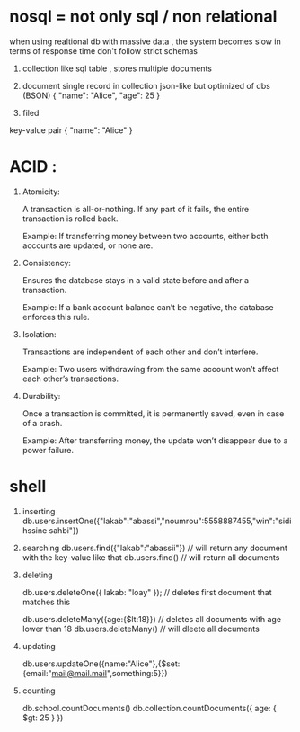 # nosql = not only sql / non relational 
when using realtional db with massive data , the system becomes slow in terms of response time 
don't follow strict schemas 

1. collection 
like sql table , stores multiple documents 

2. document 
single record in collection
json-like but optimized of dbs (BSON)
{ "name": "Alice", "age": 25 }

3. filed

key-value pair 
{ "name": "Alice" }

# ACID : 
1. Atomicity:

    A transaction is all-or-nothing. If any part of it fails, the entire transaction is rolled back.

    Example: If transferring money between two accounts, either both accounts are updated, or none are.
    
2. Consistency:

    Ensures the database stays in a valid state before and after a transaction.
    
    Example: If a bank account balance can’t be negative, the database enforces this rule.

3. Isolation:

    Transactions are independent of each other and don’t interfere.
    
    Example: Two users withdrawing from the same account won’t affect each other’s transactions.

4. Durability:

    Once a transaction is committed, it is permanently saved, even in case of a crash.
    
    Example: After transferring money, the update won’t disappear due to a power failure.

# shell 
1. inserting
    db.users.insertOne({"lakab":"abassi","noumrou":5558887455,"win":"sidi hssine sahbi"})

2. searching
    db.users.find({"lakab":"abassii"}) 
    // will return any document with the key-value like that
    db.users.find() // will return all documents

3. deleting

    db.users.deleteOne({ lakab: "loay" }); // deletes first document that matches this 

    db.users.deleteMany({age:{$lt:18}}) // deletes all documents with age lower than 18
    db.users.deleteMany() // will dleete all documents

4. updating 

    db.users.updateOne({name:"Alice"},{$set:{email:"mail@mail.mail",something:5}})

5. counting

    db.school.countDocuments()
    db.collection.countDocuments({ age: { $gt: 25 } })

